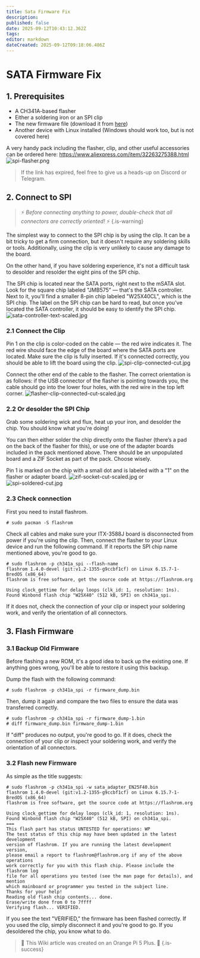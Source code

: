 ```yaml
---
title: Sata Firmware Fix
description:
published: false
date: 2025-09-12T10:43:12.362Z
tags:
editor: markdown
dateCreated: 2025-09-12T09:18:06.486Z
---
```


# SATA Firmware Fix

## 1. Prerequisites

- A CH341A-based flasher
- Either a soldering iron or an SPI clip
- The new firmware file (download it from [here](/wiki-itx3588j-pics/satafw/sata_adapter_en25f40.bin))
- Another device with Linux installed (Windows should work too, but is not covered here)

A very handy pack including the flasher, clip, and other useful accessories can be ordered here:
https://www.aliexpress.com/item/32263275388.html
![spi-flasher.png](/wiki-itx3588j-pics/spi-flasher.png)

> If the link has expired, feel free to give us a heads-up on Discord or Telegram.

## 2. Connect to SPI

> ⚡ _Before connecting anything to power, double-check that all connectors are correctly oriented!_ ⚡
> {.is-warning}

The simplest way to connect to the SPI chip is by using the clip. It can be a bit tricky to get a firm connection, but it doesn't require any soldering skills or tools. Additionally, using the clip is very unlikely to cause any damage to the board.

On the other hand, if you have soldering experience, it's not a difficult task to desolder and resolder the eight pins of the SPI chip.

The SPI chip is located near the SATA ports, right next to the mSATA slot. Look for the square chip labeled "JMB575" — that's the SATA controller. Next to it, you'll find a smaller 8-pin chip labeled "W25X40CL", which is the SPI chip. The label on the SPI chip can be hard to read, but once you've located the SATA controller, it should be easy to identify the SPI chip.
![sata-controller-text-scaled.jpg](/wiki-itx3588j-pics/sata-controller-text-scaled.jpg)

### 2.1 Connect the Clip

Pin 1 on the clip is color-coded on the cable — the red wire indicates it. The red wire should face the edge of the board where the SATA ports are located.
Make sure the clip is fully inserted. If it's connected correctly, you should be able to lift the board using the clip.
![spi-clip-connected-cut.jpg](/wiki-itx3588j-pics/spi-clip-connected-cut.jpg)

Connect the other end of the cable to the flasher. The correct orientation is as follows: if the USB connector of the flasher is pointing towards you, the cable should go into the lower four holes, with the red wire in the top left corner.
![flasher-clip-connected-cut-scaled.jpg](/wiki-itx3588j-pics/flasher-clip-connected-cut-scaled.jpg)

### 2.2 Or desolder the SPI Chip

Grab some soldering wick and flux, heat up your iron, and desolder the chip. You should know what you're doing!

You can then either solder the chip directly onto the flasher (there’s a pad on the back of the flasher for this), or use one of the adapter boards included in the pack mentioned above.
There should be an unpopulated board and a ZIF Socket as part of the pack. Choose wisely.

Pin 1 is marked on the chip with a small dot and is labeled with a "1" on the flasher or adapter board.
![zif-socket-cut-scaled.jpg](/wiki-itx3588j-pics/zif-socket-cut-scaled.jpg)
or
![spi-soldered-cut.jpg](/wiki-itx3588j-pics/spi-soldered-cut.jpg)

### 2.3 Check connection

First you need to install flashrom.

```
# sudo pacman -S flashrom
```

Check all cables and make sure your ITX-3588J board is disconnected from power if you're using the clip.
Then, connect the flasher to your Linux device and run the following command.
If it reports the SPI chip name mentioned above, you're good to go.

```
# sudo flashrom -p ch341a_spi --flash-name
flashrom 1.4.0-devel (git:v1.2-1355-g9ccbf1cf) on Linux 6.15.7-1-BredOS (x86_64)
flashrom is free software, get the source code at https://flashrom.org

Using clock_gettime for delay loops (clk_id: 1, resolution: 1ns).
Found Winbond flash chip "W25X40" (512 kB, SPI) on ch341a_spi.
```

If it does not, check the connection of your clip or inspect your soldering work, and verify the orientation of all connectors.

## 3. Flash Firmware

### 3.1 Backup Old Firmware

Before flashing a new ROM, it's a good idea to back up the existing one.
If anything goes wrong, you'll be able to restore it using this backup.

Dump the flash with the following command:

```
# sudo flashrom -p ch341a_spi -r firmware_dump.bin
```

Then, dump it again and compare the two files to ensure the data was transferred correctly.

```
# sudo flashrom -p ch341a_spi -r firmware_dump-1.bin
# diff firmware_dump.bin firmware_dump-1.bin
```

If "diff" produces no output, you're good to go.
If it does, check the connection of your clip or inspect your soldering work, and verify the orientation of all connectors.

### 3.2 Flash new Firmware

As simple as the title suggests:

```
# sudo flashrom -p ch341a_spi -w sata_adapter_EN25F40.bin 
flashrom 1.4.0-devel (git:v1.2-1355-g9ccbf1cf) on Linux 6.15.7-1-BredOS (x86_64)
flashrom is free software, get the source code at https://flashrom.org

Using clock_gettime for delay loops (clk_id: 1, resolution: 1ns).
Found Winbond flash chip "W25X40" (512 kB, SPI) on ch341a_spi.
===
This flash part has status UNTESTED for operations: WP
The test status of this chip may have been updated in the latest development
version of flashrom. If you are running the latest development version,
please email a report to flashrom@flashrom.org if any of the above operations
work correctly for you with this flash chip. Please include the flashrom log
file for all operations you tested (see the man page for details), and mention
which mainboard or programmer you tested in the subject line.
Thanks for your help!
Reading old flash chip contents... done.
Erase/write done from 0 to 7ffff
Verifying flash... VERIFIED.
```

If you see the text "VERIFIED," the firmware has been flashed correctly. If you used the clip, simply disconnect it and you're good to go. If you desoldered the chip, you know what to do.

> 🍊 This Wiki article was created on an Orange Pi 5 Plus. 🍊
> {.is-success}
